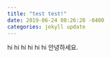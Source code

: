 ```yaml
---
title: "test test!"
date: 2019-06-24 08:26:28 -0400
categories: jekyll update
---
```


hi
hi
hi
hi
hi
hi
안녕하세요.
